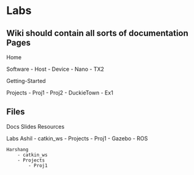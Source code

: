 # Labs

Wiki should contain all sorts of documentation
Pages
-----
Home

Software
    - Host
    - Device
        - Nano
        - TX2

Getting-Started

Projects
    - Proj1
    - Proj2
    - DuckieTown
        - Ex1


Files
-----
Docs
    Slides
    Resources

Labs
    Ashil
        - catkin_ws
        - Projects
            - Proj1
                - Gazebo
                - ROS

    Harshang
        - catkin_ws
        - Projects
            - Proj1